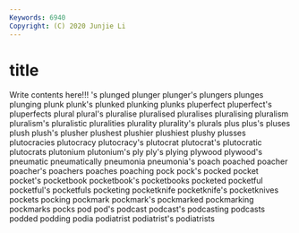 ```yaml
---
Keywords: 6940
Copyright: (C) 2020 Junjie Li
---
```


# title

Write contents here!!!
's 
plunged 
plunger 
plunger's 
plungers 
plunges 
plunging 
plunk
plunk's 
plunked 
plunking 
plunks 
pluperfect 
pluperfect's 
pluperfects 
plural 
plural's 
pluralise
pluralised 
pluralises 
pluralising 
pluralism 
pluralism's 
pluralistic 
pluralities 
plurality 
plurality's 
plurals
plus 
plus's 
pluses 
plush 
plush's 
plusher 
plushest 
plushier 
plushiest 
plushy
plusses 
plutocracies 
plutocracy 
plutocracy's 
plutocrat 
plutocrat's 
plutocratic 
plutocrats 
plutonium 
plutonium's
ply 
ply's 
plying 
plywood 
plywood's 
pneumatic 
pneumatically 
pneumonia 
pneumonia's 
poach
poached 
poacher 
poacher's 
poachers 
poaches 
poaching 
pock 
pock's 
pocked 
pocket
pocket's 
pocketbook 
pocketbook's 
pocketbooks 
pocketed 
pocketful 
pocketful's 
pocketfuls 
pocketing 
pocketknife
pocketknife's 
pocketknives 
pockets 
pocking 
pockmark 
pockmark's 
pockmarked 
pockmarking 
pockmarks 
pocks
pod 
pod's 
podcast 
podcast's 
podcasting 
podcasts 
podded 
podding 
podia 
podiatrist
podiatrist's 
podiatrists 
